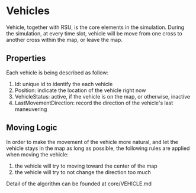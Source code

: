 # Vehicles

Vehicle, together with RSU,  is the core elements in the simulation. During the simulation, at every time slot, vehicle will be move from one cross to another cross within the map, or leave the map.

## Properties

Each vehicle is being described as follow:

1. Id: unique id to identify the each vehicle
2. Position: indicate the location of the vehicle right now
3. VehicleStatus: active, if the vehicle is on the map, or otherwise, inactive
4. LastMovementDirection: record the direction of the vehicle's last maneuvering

## Moving Logic

In order to make the movement of the vehicle more natural, and let the vehicle stays in the map as long as possible, the following rules are applied when moving the vehicle:

1. the vehicle will try to moving toward the center of the map
2. the vehicle will try to not change the direction too much

Detail of the algorithm can be founded at core/VEHICLE.md